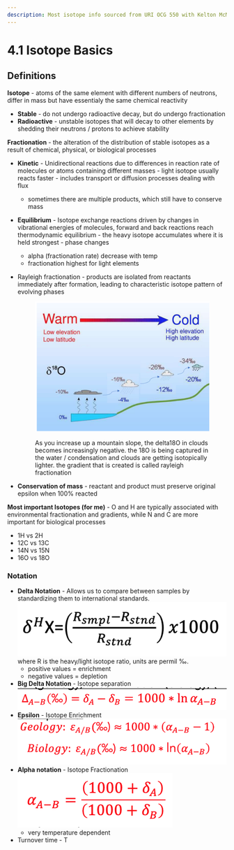 ```yaml
---
description: Most isotope info sourced from URI OCG 550 with Kelton McMahon
---
```


# 4.1 Isotope Basics

## Definitions&#x20;

**Isotope** - atoms of the same element with different numbers of neutrons, differ in mass but have essentialy the same chemical reactivity&#x20;

* **Stable** - do not undergo radioactive decay, but do undergo fractionation&#x20;
* **Radioactive** - unstable isotopes that will decay to other elements by shedding their neutrons / protons to achieve stability&#x20;

**Fractionation** - the alteration of the distribution of stable isotopes as a result of chemical, physical, or biological processes

* **Kinetic** - Unidirectional reactions due to differences in reaction rate of molecules or atoms containing different masses - light isotope usually reacts faster - includes transport or diffusion processes dealing with flux&#x20;
  * sometimes there are multiple products, which still have to conserve mass&#x20;
* **Equilibrium** - Isotope exchange reactions driven by changes in vibrational energies of molecules, forward and back reactions reach thermodynamic equilibrium - the heavy isotope accumulates where it is held strongest - phase changes
  * alpha (fractionation rate) decrease with temp&#x20;
  * fractionation highest for light elements&#x20;
*   Rayleigh fractionation - products are isolated from reactants immediately after formation, leading to characteristic isotope pattern of evolving phases

    <figure><img src="../.gitbook/assets/Screen Shot 2023-03-29 at 5.27.56 PM.png" alt=""><figcaption><p>As you increase up a mountain slope, the delta18O in clouds becomes increasingly negative. the 18O is being captured in the water / condensation and clouds are getting isotopically lighter. the gradient that is created is called rayleigh fractionation </p></figcaption></figure>
* **Conservation of mass** - reactant and product must preserve original epsilon when 100% reacted&#x20;

**Most important Isotopes (for me)** - O and H are typically associated with environmental fractionation and gradients, while N and C are more important for biological processes&#x20;

* 1H vs 2H
* 12C vs 13C
* 14N vs 15N
* 16O vs 18O

### Notation

* **Delta Notation** - Allows us to compare between samples by standardizing them to international standards. <img src="../.gitbook/assets/Screen Shot 2023-03-29 at 5.08.43 PM.png" alt="" data-size="line"> where R is the heavy/light isotope ratio, units are permil ‰.&#x20;
  * positive values = enrichment&#x20;
  * negative values = depletion&#x20;
* **Big Delta Notation** - Isotope separation <img src="../.gitbook/assets/Screen Shot 2023-03-29 at 5.17.12 PM.png" alt="" data-size="line">
* **Epsilon** - Isotope Enrichment <img src="../.gitbook/assets/Screen Shot 2023-03-29 at 5.19.19 PM.png" alt="" data-size="line">
* **Alpha notation** - Isotope Fractionation <img src="../.gitbook/assets/Screen Shot 2023-03-29 at 5.16.24 PM.png" alt="" data-size="line">
  * very temperature dependent&#x20;
* Turnover time - T&#x20;
